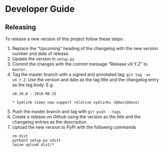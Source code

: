 Developer Guide
===============

Releasing
---------

To release a new version of this project follow these steps:

1. Replace the “Upcoming” heading of the changelog with the new version number
   and date of release.
2. Update the version in `setup.py`
3. Commit the changes with the commit message “Release vX.Y.Z” to `master`.
4. Tag the master branch with a signed and annotated tag: `git tag -as vX.Y.Z`.
   Use the version and date as the tag title and the changelog entry as the tag body. E.g.
   ```
   v0.10.0 - 2019-08-25

   * Symlink views now support relative symlinks (@daviddavo)
   ```
5. Push the master branch and tag with `git push --tags`
6. Create a release on Github using the version as the title and the changelog
   entries as the description.
7. Upload the new version to PyPI with the following commands
   ```
   rm dist
   python3 setup.py sdist
   twine upload dist/*
   ```
